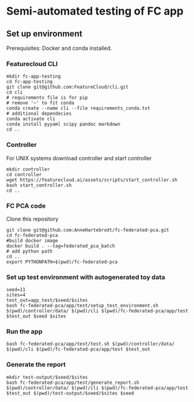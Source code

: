 # Semi-automated testing of FC app

## Set up environment
Prerequisites: Docker and conda installed.
### Featurecloud CLI
```
mkdir fc-app-testing
cd fc-app-testing
git clone git@github.com:FeatureCloud/cli.git
cd cli
# requirements file is for pip
# remove '~' to fit conda
conda create --name cli --file requirements_conda.txt
# additional dependecies
conda activate cli
conda install pyyaml scipy pandoc markdown
cd ..
```

### Controller
For UNIX systems download controller and start controller
```
mkdir controller
cd controller
wget https://featurecloud.ai/assets/scripts/start_controller.sh
bash start_controller.sh
cd ..
```

### FC PCA code
Clone this repository
```
git clone git@github.com:AnneHartebrodt/fc-federated-pca.git
cd fc-federated-pca
#build docker image
docker build . --tag=federated_pca_batch
# add python path 
cd ..
export PYTHONPATH=$(pwd)/fc-federated-pca
```

### Set up test environment with autogenerated toy data
```
seed=11
sites=4
test_out=app_test/$seed/$sites
bash fc-federated-pca/app/test/setup_test_environment.sh $(pwd)/controller/data/ $(pwd)/cli $(pwd)/fc-federated-pca/app/test $test_out $seed $sites
```
### Run the app
```
bash fc-federated-pca/app/test/test.sh $(pwd)/controller/data/ $(pwd)/cli $(pwd)/fc-federated-pca/app/test $test_out
```

### Generate the report
```
mkdir test-output/$seed/$sites
bash fc-federated-pca/app/test/generate_report.sh $(pwd)/controller/data/ $(pwd)/cli $(pwd)/fc-federated-pca/app/test $test_out $(pwd)/test-output/$seed/$sites $seed
```
